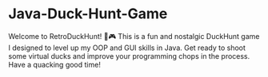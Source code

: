 # Java-Duck-Hunt-Game
Welcome to RetroDuckHunt! 🦆🎮 This is a fun and nostalgic DuckHunt game I designed to level up my OOP and GUI skills in Java. Get ready to shoot some virtual ducks and improve your programming chops in the process. Have a quacking good time!

